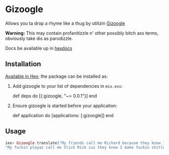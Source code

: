 # Gizoogle

Allows you ta drop a rhyme like a thug by utilizin [Gizoogle](http://www.gizoogle.net/textilizer.php)

**Warning:** This may contain profanitizzle n' other possibly bitch ass terms, obviously take dis as parodizzle.

Docs be available up in [hexdocs](https://hexdocs.pm/gizoogle/readme.html)

## Installation

[Available in Hex](https://hex.pm/packages/gizoogle); the package can be installed as:

  1. Add gizoogle to your list of dependencies in `mix.exs`:

        def deps do
          [{:gizoogle, "~> 0.0.1"}]
        end

  2. Ensure gizoogle is started before your application:

        def application do
          [applications: [:gizoogle]]
        end

## Usage

```elixir
iex> Gizoogle.translate("My friends call me Richard because they know I make lots of money")
"My fuckin playaz call me Slick Rick cuz they know I make fuckin shitloadz of scrilla"
```
